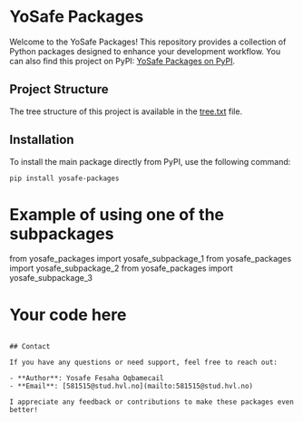 
# YoSafe Packages

Welcome to the YoSafe Packages! This repository provides a collection of Python packages designed to enhance your development workflow. You can also find this project on PyPI: [YoSafe Packages on PyPI](https://pypi.org/project/yosafe-packages/).

## Project Structure

The tree structure of this project is available in the [tree.txt](tree.txt) file.

## Installation

To install the main package directly from PyPI, use the following command:

```bash
pip install yosafe-packages
```

# Example of using one of the subpackages
from yosafe_packages import yosafe_subpackage_1
from yosafe_packages import yosafe_subpackage_2
from yosafe_packages import yosafe_subpackage_3

# Your code here
```

## Contact

If you have any questions or need support, feel free to reach out:

- **Author**: Yosafe Fesaha Oqbamecail
- **Email**: [581515@stud.hvl.no](mailto:581515@stud.hvl.no)

I appreciate any feedback or contributions to make these packages even better!